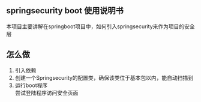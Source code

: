 ## springsecurity boot 使用说明书  
本项目主要讲解在springboot项目中，如何引入springsecurity来作为项目的安全层  
## 怎么做  
1. 引入依赖  
2. 创建一个Springsecurity的配置类，确保该类位于基本包以内，能自动扫描到  
3. 运行boot程序  
尝试登陆程序访问安全页面
